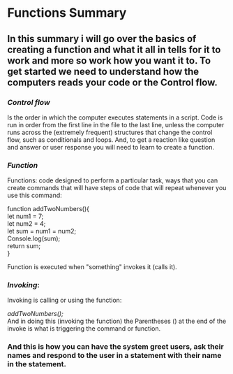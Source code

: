 # Functions Summary

## In this summary i will go over the basics of creating a function and what it all in tells for it to work and more so work how you want it to. To get started we need to understand how the computers reads your code or the Control flow.  

### *Control flow*  

Is the order in which the computer executes statements in a script. Code is run in order from the first line in the file to the last line, unless the computer runs across the (extremely frequent) structures that change the control flow, such as conditionals and loops. And, to get a reaction like question and answer or user response you will need to learn to create a function. 

### *Function*

Functions: code designed to perform a particular task, ways that you can create commands that will have steps of code that will repeat whenever you use this command: 

function addTwoNumbers(){  
    let num1 = 7;  
    let num2 = 4;  
    let sum = num1 = num2;  
    Console.log(sum);  
    return sum;  
}

Function is executed when "something" invokes it (calls it).  

### *Invoking*:  

Invoking is calling or using the function: 

*addTwoNumbers();*  
And in doing this (invoking the function) the Parentheses () at the end of the invoke is what is triggering the command or function.  

### And this is how you can have the system greet users, ask their names and respond to the user in a statement with their name in the statement.  

